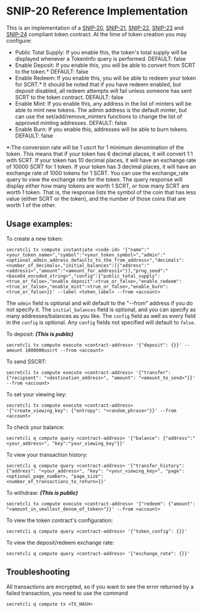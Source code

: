 # SNIP-20 Reference Implementation

This is an implementation of a [SNIP-20](https://docs.scrt.network/secret-network-documentation/development/snips/snip-20-spec-private-fungible-tokens), [SNIP-21](https://docs.scrt.network/secret-network-documentation/development/snips/snip-21-minor-improvements-to-snip-20), [SNIP-22](https://docs.scrt.network/secret-network-documentation/development/snips/snip-22-batch-operations-for-snip-20-contracts), [SNIP-23](https://docs.scrt.network/secret-network-documentation/development/snips/snip-23-improved-ux-to-snip-20-send-operations) and [SNIP-24](https://docs.scrt.network/secret-network-documentation/development/snips/snip-24-query-permits-for-snip-20-tokens) compliant token contract.
At the time of token creation you may configure:
* Public Total Supply:  If you enable this, the token's total supply will be displayed whenever a TokenInfo query is performed.  DEFAULT: false
* Enable Deposit: If you enable this, you will be able to convert from SCRT to the token.*  DEFAULT: false
* Enable Redeem: If you enable this, you will be able to redeem your token for SCRT.*  It should be noted that if you have redeem enabled, but deposit disabled, all redeem attempts will fail unless someone has sent SCRT to the token contract.  DEFAULT: false
* Enable Mint: If you enable this, any address in the list of minters will be able to mint new tokens.  The admin address is the default minter, but can use the set/add/remove_minters functions to change the list of approved minting addresses.  DEFAULT: false
* Enable Burn: If you enable this, addresses will be able to burn tokens.  DEFAULT: false


\*:The conversion rate will be 1 uscrt for 1 minimum denomination of the token.  This means that if your token has 6 decimal places, it will convert 1:1 with SCRT.  If your token has 10 decimal places, it will have an exchange rate of 10000 SCRT for 1 token.  If your token has 3 decimal places, it will have an exchange rate of 1000 tokens for 1 SCRT.  You can use the exchange_rate query to view the exchange rate for the token.  The query response will display either how many tokens are worth 1 SCRT, or how many SCRT are worth 1 token.  That is, the response lists the symbol of the coin that has less value (either SCRT or the token), and the number of those coins that are worth 1 of the other.

## Usage examples:

To create a new token:

```secretcli tx compute instantiate <code-id> '{"name":"<your_token_name>","symbol":"<your_token_symbol>","admin":"<optional_admin_address_defaults_to_the_from_address>","decimals":<number_of_decimals>,"initial_balances":[{"address":"<address1>","amount":"<amount_for_address1>"}],"prng_seed":"<base64_encoded_string>","config":{"public_total_supply":<true_or_false>,"enable_deposit":<true_or_false>,"enable_redeem":<true_or_false>,"enable_mint":<true_or_false>,"enable_burn":<true_or_false>}}' --label <token_label> --from <account>```

The `admin` field is optional and will default to the "--from" address if you do not specify it.  The `initial_balances` field is optional, and you can specify as many addresses/balances as you like.  The `config` field as well as every field in the `config` is optional.  Any `config` fields not specified will default to `false`.

To deposit: ***(This is public)***

```secretcli tx compute execute <contract-address> '{"deposit": {}}' --amount 1000000uscrt --from <account>``` 

To send SSCRT:

```secretcli tx compute execute <contract-address> '{"transfer": {"recipient": "<destination_address>", "amount": "<amount_to_send>"}}' --from <account>```

To set your viewing key: 

```secretcli tx compute execute <contract-address> '{"create_viewing_key": {"entropy": "<random_phrase>"}}' --from <account>```

To check your balance:

```secretcli q compute query <contract-address> '{"balance": {"address":"<your_address>", "key":"your_viewing_key"}}'```

To view your transaction history:

```secretcli q compute query <contract-address> '{"transfer_history": {"address": "<your_address>", "key": "<your_viewing_key>", "page": <optional_page_number>, "page_size": <number_of_transactions_to_return>}}'```

To withdraw: ***(This is public)***

```secretcli tx compute execute <contract-address> '{"redeem": {"amount": "<amount_in_smallest_denom_of_token>"}}' --from <account>```

To view the token contract's configuration:

```secretcli q compute query <contract-address> '{"token_config": {}}'```

To view the deposit/redeem exchange rate:

```secretcli q compute query <contract-address> '{"exchange_rate": {}}'```


## Troubleshooting 

All transactions are encrypted, so if you want to see the error returned by a failed transaction, you need to use the command

`secretcli q compute tx <TX_HASH>`
